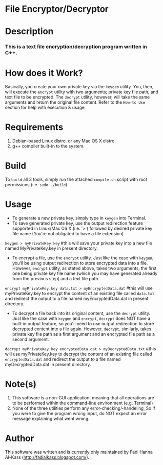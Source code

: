 File Encryptor/Decryptor
=========================================

Description
============
<h3> This is a text file encryption/decryption program written in C++. </h3>


How does it Work?
=================
Basically, you create your own private key via the `keygen` utility. You, then, will execute the `encrypt` utility with two arguments; private key file path, and text file to be encrypted. The `decrypt` utility, however, will take the same arguments and return the original file content. Refer to the `How-to Use` section for help with execution & usage.


Requirements
=============
  1. Debian-based Linux distro, or any Mac OS X distro.
  2. g++ compiler built-in to the system.


Build
==============
To `build` all 3 tools, simply run the attached `compile.sh` script with root permissions (i.e. `sudo ./build`)


Usage
===========
  - To generate a new private key, simply type in `keygen` into Terminal.
  - To save generated private key, use the output redirection feature supported in Linux/Mac OS X (i.e. '>') followed by desired private key file name (You're not obligated to have a file extension).
  
  `keygen > myPrivateKey.key` #this will save your private key into a new file named MyPrivateKey.key in present directory.
  
  - To encrypt a file, use the `encrypt` utility. Just like the case with `keygen`, you'll be using output redirection to store encrypted data into a file. However, `encrypt` utility, as stated above, takes two arguments, the first one being private key file name (which you may have generated already from the previous step) and a text file path.
  
  `encrypt myPrivateKey.key data.txt > myEncryptedData.dat` #this will use myPrivateKey.key to encrypt the content of an existing file called `data.txt` and redirect the output to a file named myEncryptedData.dat in present directory.    
  
  - To decrypt a file back into its original content, use the `decrypt` utility. Just like the case with `keygen` and `encrypt`, `decrypt` does NOT have a built-in output feature, so you'll need to use output redirection to store decrypted content into a file again. However, `decrypt`, similarly, takes private key file path as a first argument and an encrypted file path as a second argument.

  `decrypt myPrivateKey.key encryptedData.dat > myDecryptedData.txt` #this will use myPrivateKey.key to decrypt the content of an existing file called `encryptedData.dat` and redirect the output to a file named myDecryptedData.dat in present directory.    

 
Note(s)
========
1. This software is a non-GUI application, meaning that all operations are to be performed within the command-line environment (e.g. Terminal)
2. None of the three utilities perform any error-checking/-handeling, So if you were to give the program wrong input, do NOT expect an error message explaining what went wrong. 


Author
=======
This software was written and is currently only maintained by Fadi Hanna Al-Kass (http://fadialkass.blogspot.com/).
